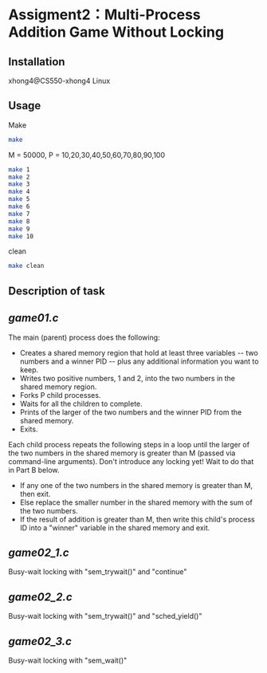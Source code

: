 # Assigment2：Multi-Process Addition Game Without Locking
## Installation
xhong4@CS550-xhong4
Linux
## Usage
Make
```sh
make
```
M = 50000, P = 10,20,30,40,50,60,70,80,90,100
```sh
make 1 
make 2
make 3
make 4
make 5
make 6
make 7
make 8
make 9 
make 10
```
clean 
```sh
make clean
```
## Description of task
## _game01.c_
The main (parent) process does the following:
- Creates a shared memory region that hold at least three variables -- two numbers and a winner PID -- plus any additional information you want to keep.
- Writes two positive numbers, 1 and 2, into the two numbers in the shared memory region.
- Forks P child processes.
- Waits for all the children to complete.
- Prints of the larger of the two numbers and the winner PID from the shared memory.
- Exits.

Each child process repeats the following steps in a loop until the larger of the two numbers in the shared memory is greater than M (passed via command-line arguments). Don't introduce any locking yet! Wait to do that in Part B below.
- If any one of the two numbers in the shared memory is greater than M, then exit.
- Else replace the smaller number in the shared memory with the sum of the two numbers.
- If the result of addition is greater than M, then write this child's process ID into a "winner" variable in the shared memory and exit.

## _game02_1.c_
Busy-wait locking with "sem_trywait()" and "continue" 
## _game02_2.c_
Busy-wait locking with "sem_trywait()" and "sched_yield()" 
## _game02_3.c_
Busy-wait locking with "sem_wait()" 




